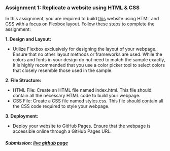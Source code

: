 ### Assignment 1: Replicate a website using HTML & CSS

In this assignment, you are required to build [this](https://github.com/user-attachments/files/17061374/Assignment.1.Sample.1.pdf) website using HTML and CSS with a focus on Flexbox layout. Follow these steps to complete the assignment:

**1. Design and Layout:**

- Utilize Flexbox exclusively for designing the layout of your webpage. Ensure that no other layout methods or frameworks are used. While the colors and fonts in your design do not need to match the sample exactly, it is highly recommended that you use a color picker tool to select colors that closely resemble those used in the sample.

**2. File Structure:**

- HTML File: Create an HTML file named index.html. This file should contain all the necessary HTML code to build your webpage.
- CSS File: Create a CSS file named styles.css. This file should contain all the CSS code required to style your webpage.

**3. Deployment:**

- Deploy your website to GitHub Pages. Ensure that the webpage is accessible online through a GitHub Pages URL.

##### Submission: [live github page](https://katherinj.github.io/CS450DataVisualization/assignment1/)
